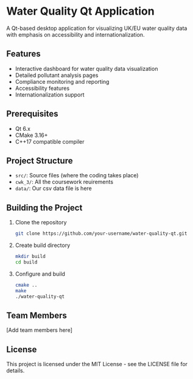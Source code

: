 # Water Quality Qt Application

A Qt-based desktop application for visualizing UK/EU water quality data with emphasis on accessibility and internationalization.

## Features
- Interactive dashboard for water quality data visualization
- Detailed pollutant analysis pages
- Compliance monitoring and reporting
- Accessibility features
- Internationalization support

## Prerequisites
- Qt 6.x
- CMake 3.16+
- C++17 compatible compiler

## Project Structure
- `src/`: Source files (where the coding takes place)
- `cwk_3/`: All the coursework reuirements
- `data/`: Our csv data file is here


## Building the Project
1. Clone the repository
   ```bash
   git clone https://github.com/your-username/water-quality-qt.git
   ```

2. Create build directory
   ```bash
   mkdir build
   cd build
   ```

3. Configure and build
   ```bash
   cmake ..
   make
   ./water-quality-qt
   ```

## Team Members
[Add team members here]

## License
This project is licensed under the MIT License - see the LICENSE file for details.

